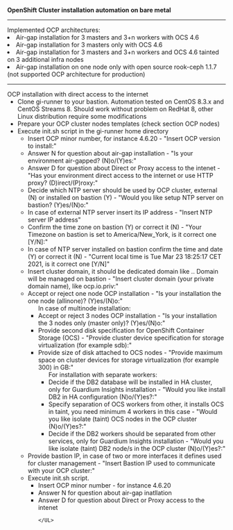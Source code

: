 <B>OpenShift Cluster installation automation on bare metal</B>
<HR>
Implemented OCP architectures:
<LI>Air-gap installation for 3 masters and 3+n workers with OCS 4.6
<LI>Air-gap installation for 3 masters only with OCS 4.6
<LI>Air-gap installation for 3 masters and 3+n workers and OCS 4.6 tainted on 3 additional infra nodes
<LI>Air-gap installation on one node only with open source rook-ceph 1.1.7 (not supported OCP architecture for production)
<HR>
OCP installation with direct access to the internet
<UL>
  <LI> Clone gi-runner to your bastion. Automation tested on CentOS 8.3.x and CentOS Streams 8. Should work without problem on RedHat 8, other Linux distribution require some modifications
  <LI> Prepare your OCP cluster nodes templates (check section OCP nodes)
  <LI> Execute init.sh script in the gi-runner home directory
    <UL>
      <LI> Insert OCP minor number, for instance 4.6.20 - "Insert OCP version to install:"
      <LI> Answer N for question about air-gap installation - "Is your environment air-gapped? (N)o/(Y)es:"
      <LI> Answer D for question about Direct or Proxy access to the intenet - "Has your environment direct access to the internet or use HTTP proxy? (D)irect/(P)roxy:"
<LI>Decide which NTP server should be used by OCP cluster, external (N) or installed on bastion (Y) - "Would you like setup NTP server on bastion? (Y)es/(N)o:"
 <LI>In case of external NTP server insert its IP address - "Insert NTP server IP address"
 <LI>Confirm the time zone on bastion (Y) or correct it (N) - "Your Timezone on bastion is set to America/New_York, is it correct one [Y/N]:"
 <LI>In case of NTP server installed on bastion confirm the time and date (Y) or correct it (N) - "Current local time is Tue Mar 23 18:25:17 CET 2021, is it correct one [Y/N]"
 <LI>Insert cluster domain, it should be dedicated domain like <cluster_domain>.<corporate_domain>. Domain will be managed on bastion - "Insert cluster domain (your private domain name), like ocp.io.priv:"
 <LI>Accept or reject one node OCP installation - "Is your installation the one node (allinone)? (Y)es/(N)o:"
<UL>
In case of multinode installation:
<li>Accept or reject 3 nodes OCP installation - "Is your installation the 3 nodes only (master only)? (Y)es/(N)o:"
<li>Provide second disk specification for OpenShift Container Storage (OCS) - "Provide cluster device specification for storage virtualization (for example sdb):"
<li>Provide size of disk attached to OCS nodes - "Provide maximum space on cluster devices for storage virtualization (for example 300) in GB:"
<ul>
For installation with separate workers:
<li>Decide if the DB2 database will be installed in HA cluster, only for Guardium Insights installation - "Would you like install DB2 in HA configuration (N)o/(Y)es?:"
<li>Specify separation of OCS workers from other, it installs OCS in taint, you need minimum 4 workers in this case - "Would you like isolate (taint) OCS nodes in the OCP cluster (N)o/(Y)es?:"
<li>Decide if the DB2 workers should be separated from other services, only for Guardium Insights installation - "Would you like isolate (taint) DB2 node/s in the OCP cluster (N)o/(Y)es?:"
</UL>
</UL>
<li>Provide bastion IP, in case of two or more interfaces it defines used for cluster management - "Insert Bastion IP used to communicate with your OCP cluster:"
  <LI> Execute init.sh script.
    <UL>
      <LI> Insert OCP minor number - for instance 4.6.20
      <LI> Answer N for question about air-gap inatllation
      <LI> Answer D for question about Direct or Proxy access to the intenet

    </UL>

</UL>

